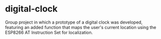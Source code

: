 # digital-clock

Group project in which a prototype of a digital clock was developed, featuring an added function that maps the user's current location using the ESP8266 AT Instruction Set for localization.
